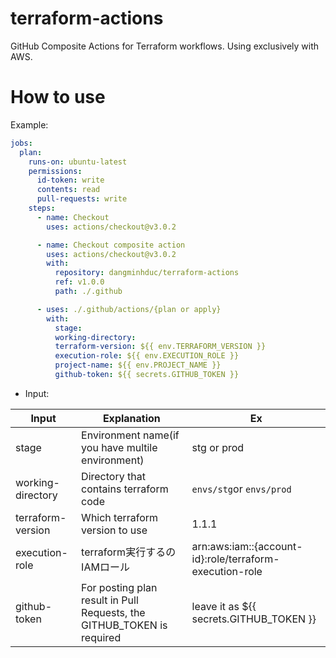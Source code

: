 # terraform-actions
GitHub Composite Actions for Terraform workflows.
Using exclusively with AWS.

# How to use

Example: 
```yaml
jobs:
  plan:
    runs-on: ubuntu-latest
    permissions:
      id-token: write
      contents: read
      pull-requests: write
    steps:
      - name: Checkout
        uses: actions/checkout@v3.0.2

      - name: Checkout composite action
        uses: actions/checkout@v3.0.2
        with:
          repository: dangminhduc/terraform-actions
          ref: v1.0.0
          path: ./.github

      - uses: ./.github/actions/{plan or apply}
        with:
          stage: 
          working-directory: 
          terraform-version: ${{ env.TERRAFORM_VERSION }}
          execution-role: ${{ env.EXECUTION_ROLE }}
          project-name: ${{ env.PROJECT_NAME }}
          github-token: ${{ secrets.GITHUB_TOKEN }}
```

* Input:

|Input|Explanation|Ex|
|---|---|---|
|stage|Environment name(if you have multile environment)|stg or prod|
|working-directory|Directory that contains terraform code|`envs/stg`or `envs/prod`|
|terraform-version|Which terraform version to use|1.1.1|
|execution-role|terraform実行するのIAMロール|arn:aws:iam::{account-id}:role/terraform-execution-role|
|github-token|For posting plan result in Pull Requests, the GITHUB_TOKEN is required|leave it as ${{ secrets.GITHUB_TOKEN }}|
